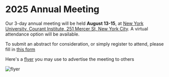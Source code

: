 # 2025 Annual Meeting

Our 3-day annual meeting will be held **August 13-15**, at [New York University, Courant Institute, 251 Mercer St, New York City](https://cims.nyu.edu/dynamic/about/directions/). A virtual attendance option will be available.

To submit an abstract for consideration, or simply register to attend, please fill in [this form](https://tinyurl.com/CPT2025registration)

Here's a [flyer](https://drive.google.com/file/d/1WZbOi7bbIdiijuGqJ61bjIfMrQa6vRAB/view?usp=drive_link) you may use to advertise the meeting to others

![flyer](/_static/CPT-AnnMtg2025-flyer.png) 
